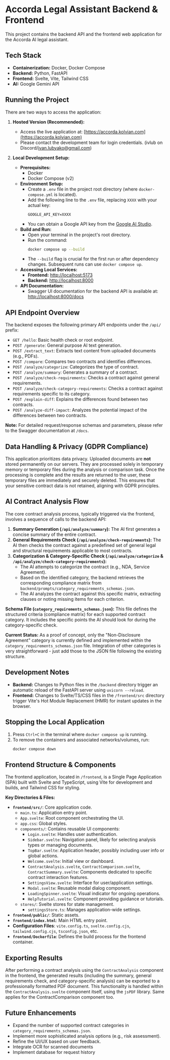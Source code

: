# Accorda Legal Assistant Backend & Frontend

This project contains the backend API and the frontend web application for the Accorda AI legal assistant.

## Tech Stack

*   **Containerization:** Docker, Docker Compose
*   **Backend:** Python, FastAPI
*   **Frontend:** Svelte, Vite, Tailwind CSS
*   **AI:** Google Gemini API

## Running the Project

There are two ways to access the application:

1.  **Hosted Version (Recommended):**
    *   Access the live application at: [https://accorda.kolvian.com](https://accorda.kolvian.com)
    *   Please contact the development team for login credentials. (ivlub on Discord/ivan.lubyako@gmail.com)

2.  **Local Development Setup:**

    *   **Prerequisites:**
        *   Docker
        *   Docker Compose (v2)
    *   **Environment Setup:**
        *   Create a `.env` file in the project root directory (where `docker-compose.yml` is located).
        *   Add the following line to the `.env` file, replacing `XXXX` with your actual key:
            ```
            GOOGLE_API_KEY=XXXX
            ```
        *   You can obtain a Google API key from the [Google AI Studio](https://aistudio.google.com/app/apikey).
    *   **Build and Run:**
        *   Open your terminal in the project's root directory.
        *   Run the command:
            ```bash
            docker compose up --build
            ```
        *   The `--build` flag is crucial for the first run or after dependency changes. Subsequent runs can use `docker compose up`.
    *   **Accessing Local Services:**
        *   **Frontend:** [http://localhost:5173](http://localhost:5173)
        *   **Backend:** [http://localhost:8000](http://localhost:8000)
    *   **API Documentation:**
        *   Swagger UI documentation for the backend API is available at: [http://localhost:8000/docs](http://localhost:8000/docs)

## API Endpoint Overview

The backend exposes the following primary API endpoints under the `/api/` prefix:

*   `GET /hello`: Basic health check or root endpoint.
*   `POST /generate`: General purpose AI text generation.
*   `POST /extract_text`: Extracts text content from uploaded documents (e.g., PDFs).
*   `POST /compare`: Compares two contracts and identifies differences.
*   `POST /analyze/categorize`: Categorizes the type of contract.
*   `POST /analyze/summary`: Generates a summary of a contract.
*   `POST /analyze/check-requirements`: Checks a contract against general requirements.
*   `POST /analyze/check-category-requirements`: Checks a contract against requirements specific to its category.
*   `POST /explain-diff`: Explains the differences found between two contracts.
*   `POST /analyze-diff-impact`: Analyzes the potential impact of the differences between two contracts.

**Note:** For detailed request/response schemas and parameters, please refer to the Swagger documentation at `/docs`.

## Data Handling & Privacy (GDPR Compliance)

This application prioritizes data privacy. Uploaded documents are **not** stored permanently on our servers. They are processed solely in temporary memory or temporary files during the analysis or comparison task. Once the processing is complete and the results are returned to the user, these temporary files are immediately and securely deleted. This ensures that your sensitive contract data is not retained, aligning with GDPR principles.

## AI Contract Analysis Flow

The core contract analysis process, typically triggered via the frontend, involves a sequence of calls to the backend API:

1.  **Summary Generation (`/api/analyze/summary`):** The AI first generates a concise summary of the entire contract.
2.  **General Requirements Check (`/api/analyze/check-requirements`):** The AI then checks the contract against a predefined set of general legal and structural requirements applicable to most contracts.
3.  **Categorization & Category-Specific Check (`/api/analyze/categorize` & `/api/analyze/check-category-requirements`):**
    *   The AI attempts to categorize the contract (e.g., NDA, Service Agreement).
    *   Based on the identified category, the backend retrieves the corresponding compliance matrix from `backend/prompts/category_requirements_schemas.json`.
    *   The AI analyzes the contract against this specific matrix, extracting clauses or noting missing items for each criterion.

**Schema File (`category_requirements_schemas.json`):** This file defines the structured criteria (compliance matrix) for each supported contract category. It includes the specific points the AI should look for during the category-specific check.

**Current Status:** As a proof of concept, only the "Non-Disclosure Agreement" category is currently defined and implemented within the `category_requirements_schemas.json` file. Integration of other categories is very straightforward - just add those to the JSON file following the existing structure.

## Development Notes

*   **Backend:** Changes to Python files in the `/backend` directory trigger an automatic reload of the FastAPI server using `uvicorn --reload`.
*   **Frontend:** Changes to Svelte/TS/CSS files in the `/frontend/src` directory trigger Vite's Hot Module Replacement (HMR) for instant updates in the browser.

## Stopping the Local Application

1.  Press `Ctrl+C` in the terminal where `docker compose up` is running.
2.  To remove the containers and associated networks/volumes, run:
    ```bash
    docker compose down
    ```

## Frontend Structure & Components

The frontend application, located in `/frontend`, is a Single Page Application (SPA) built with Svelte and TypeScript, using Vite for development and builds, and Tailwind CSS for styling.

**Key Directories & Files:**

*   **`frontend/src/`**: Core application code.
    *   `main.ts`: Application entry point.
    *   `App.svelte`: Root component orchestrating the UI.
    *   `app.css`: Global styles.
    *   `components/`: Contains reusable UI components:
        *   `Login.svelte`: Handles user authentication.
        *   `Sidebar.svelte`: Navigation panel, likely for selecting analysis types or managing documents.
        *   `TopBar.svelte`: Application header, possibly including user info or global actions.
        *   `Welcome.svelte`: Initial view or dashboard.
        *   `ContractAnalysis.svelte`, `ContractComparison.svelte`, `ContractSummary.svelte`: Components dedicated to specific contract interaction features.
        *   `SettingsView.svelte`: Interface for user/application settings.
        *   `Modal.svelte`: Reusable modal dialog component.
        *   `LoadingSpinner.svelte`: Visual indicator for ongoing operations.
        *   `HelpTutorial.svelte`: Component providing guidance or tutorials.
    *   `stores/`: Svelte stores for state management.
        *   `settingsStore.ts`: Manages application-wide settings.
*   **`frontend/public/`**: Static assets.
*   **`frontend/index.html`**: Main HTML entry point.
*   **Configuration Files**: `vite.config.ts`, `svelte.config.cjs`, `tailwind.config.cjs`, `tsconfig.json`, etc.
*   **`frontend/Dockerfile`**: Defines the build process for the frontend container.

## Exporting Results

After performing a contract analysis using the `ContractAnalysis` component in the frontend, the generated results (including the summary, general requirements check, and category-specific analysis) can be exported to a professionally formatted PDF document. This functionality is handled within the `ContractAnalysis.svelte` component itself, using the `jsPDF` library. Same applies for the ContractComparison component too.

## Future Enhancements

*   Expand the number of supported contract categories in `category_requirements_schemas.json`.
*   Implement more sophisticated analysis options (e.g., risk assessment).
*   Refine the UI/UX based on user feedback.
*   Integrate OCR for scanned documents
*   Implement database for request history


